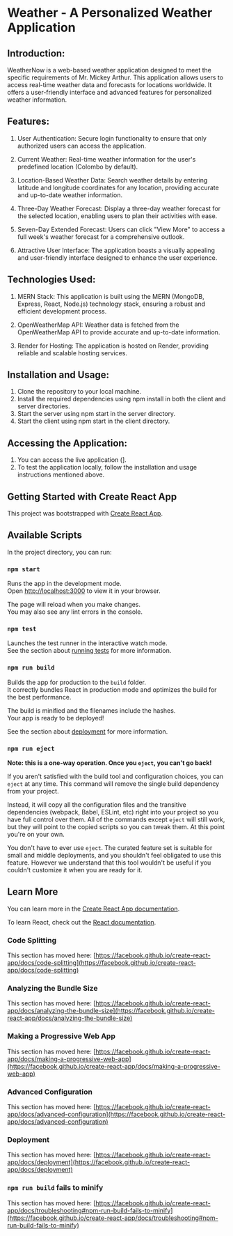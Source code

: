 # Weather - A Personalized Weather Application

## Introduction:

WeatherNow is a web-based weather application designed to meet the specific requirements of Mr. Mickey Arthur. This application allows users to access real-time weather data and forecasts for locations worldwide. It offers a user-friendly interface and advanced features for personalized weather information.

## Features:

1. User Authentication:
Secure login functionality to ensure that only authorized users can access the application.

2. Current Weather:
Real-time weather information for the user's predefined location (Colombo by default).

3. Location-Based Weather Data:
Search weather details by entering latitude and longitude coordinates for any location, providing accurate and up-to-date weather information.

4. Three-Day Weather Forecast:
Display a three-day weather forecast for the selected location, enabling users to plan their activities with ease.

5. Seven-Day Extended Forecast:
Users can click "View More" to access a full week's weather forecast for a comprehensive outlook.

6. Attractive User Interface:
The application boasts a visually appealing and user-friendly interface designed to enhance the user experience.

## Technologies Used:

1. MERN Stack:
This application is built using the MERN (MongoDB, Express, React, Node.js) technology stack, ensuring a robust and efficient development process.

2. OpenWeatherMap API:
Weather data is fetched from the OpenWeatherMap API to provide accurate and up-to-date information.

3. Render for Hosting:
The application is hosted on Render, providing reliable and scalable hosting services.


## Installation and Usage:

1. Clone the repository to your local machine.
2. Install the required dependencies using npm install in both the client and server directories.
3. Start the server using npm start in the server directory.
4. Start the client using npm start in the client directory.

## Accessing the Application:

1. You can access the live application ([](https://weather-forcastv1.netlify.app/)].
2. To test the application locally, follow the installation and usage instructions mentioned above.



## Getting Started with Create React App

This project was bootstrapped with [Create React App](https://github.com/facebook/create-react-app).

## Available Scripts

In the project directory, you can run:

### `npm start`

Runs the app in the development mode.\
Open [http://localhost:3000](http://localhost:3000) to view it in your browser.

The page will reload when you make changes.\
You may also see any lint errors in the console.

### `npm test`

Launches the test runner in the interactive watch mode.\
See the section about [running tests](https://facebook.github.io/create-react-app/docs/running-tests) for more information.

### `npm run build`

Builds the app for production to the `build` folder.\
It correctly bundles React in production mode and optimizes the build for the best performance.

The build is minified and the filenames include the hashes.\
Your app is ready to be deployed!

See the section about [deployment](https://facebook.github.io/create-react-app/docs/deployment) for more information.

### `npm run eject`

**Note: this is a one-way operation. Once you `eject`, you can't go back!**

If you aren't satisfied with the build tool and configuration choices, you can `eject` at any time. This command will remove the single build dependency from your project.

Instead, it will copy all the configuration files and the transitive dependencies (webpack, Babel, ESLint, etc) right into your project so you have full control over them. All of the commands except `eject` will still work, but they will point to the copied scripts so you can tweak them. At this point you're on your own.

You don't have to ever use `eject`. The curated feature set is suitable for small and middle deployments, and you shouldn't feel obligated to use this feature. However we understand that this tool wouldn't be useful if you couldn't customize it when you are ready for it.

## Learn More

You can learn more in the [Create React App documentation](https://facebook.github.io/create-react-app/docs/getting-started).

To learn React, check out the [React documentation](https://reactjs.org/).

### Code Splitting

This section has moved here: [https://facebook.github.io/create-react-app/docs/code-splitting](https://facebook.github.io/create-react-app/docs/code-splitting)

### Analyzing the Bundle Size

This section has moved here: [https://facebook.github.io/create-react-app/docs/analyzing-the-bundle-size](https://facebook.github.io/create-react-app/docs/analyzing-the-bundle-size)

### Making a Progressive Web App

This section has moved here: [https://facebook.github.io/create-react-app/docs/making-a-progressive-web-app](https://facebook.github.io/create-react-app/docs/making-a-progressive-web-app)

### Advanced Configuration

This section has moved here: [https://facebook.github.io/create-react-app/docs/advanced-configuration](https://facebook.github.io/create-react-app/docs/advanced-configuration)

### Deployment




This section has moved here: [https://facebook.github.io/create-react-app/docs/deployment](https://facebook.github.io/create-react-app/docs/deployment)

### `npm run build` fails to minify

This section has moved here: [https://facebook.github.io/create-react-app/docs/troubleshooting#npm-run-build-fails-to-minify](https://facebook.github.io/create-react-app/docs/troubleshooting#npm-run-build-fails-to-minify)
